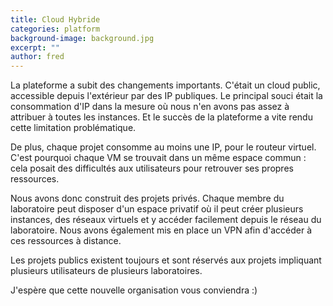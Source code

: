 ```yaml
---
title: Cloud Hybride
categories: platform
background-image: background.jpg
excerpt: ""
author: fred
---
```

La plateforme a subit des changements importants. C'était un cloud public, accessible depuis l'extérieur par des IP publiques. Le principal souci était la consommation d'IP dans la mesure où nous n'en avons pas assez à attribuer à toutes les instances. Et le succès de la plateforme a vite rendu cette limitation problématique.

De plus, chaque projet consomme au moins une IP, pour le routeur virtuel. C'est pourquoi chaque VM se trouvait dans un même espace commun : cela posait des difficultés aux utilisateurs pour retrouver ses propres ressources.

Nous avons donc construit des projets privés. Chaque membre du laboratoire peut disposer d'un espace privatif où il peut créer plusieurs instances, des réseaux virtuels et y accéder facilement depuis le réseau du laboratoire. Nous avons également mis en place un VPN afin d'accéder à ces ressources à distance.

Les projets publics existent toujours et sont réservés aux projets impliquant plusieurs utilisateurs de plusieurs laboratoires.

J'espère que cette nouvelle organisation vous conviendra :)
